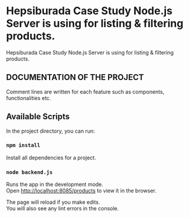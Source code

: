 # Hepsiburada Case Study Node.js Server is using for listing & filtering products.

Hepsiburada Case Study Node.js Server is using for listing & filtering products.

## DOCUMENTATION OF THE PROJECT

Comment lines are written for each feature such as components, functionalities etc.

## Available Scripts

In the project directory, you can run:

### `npm install`

Install all dependencies for a project.

### `node backend.js`

Runs the app in the development mode.\
Open [http://localhost:8085/products](http://localhost:8085/products) to view it in the browser.

The page will reload if you make edits.\
You will also see any lint errors in the console.

